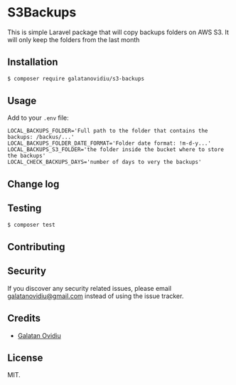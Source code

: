 # S3Backups

This is simple Laravel package that will copy backups folders on AWS S3. It will only keep the folders from the last month 

## Installation

``` bash
$ composer require galatanovidiu/s3-backups
```

## Usage

Add to your `.env` file:

```dotenv
LOCAL_BACKUPS_FOLDER='Full path to the folder that contains the backups: /backus/...'
LOCAL_BACKUPS_FOLDER_DATE_FORMAT='Folder date format: !m-d-y...'
LOCAL_BACKUPS_S3_FOLDER='the folder inside the bucket where to store the backups'
LOCAL_CHECK_BACKUPS_DAYS='number of days to very the backups'
```

## Change log


## Testing

``` bash
$ composer test
```

## Contributing


## Security

If you discover any security related issues, please email galatanovidiu@gmail.com instead of using the issue tracker.

## Credits

- [Galatan Ovidiu](https://rogio.com)

## License

MIT. 

